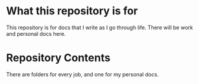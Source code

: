 # What this repository is for
This repository is for docs that I write as I go through life.
There will be work and personal docs here.

# Repository Contents
There are folders for every job, and one for my personal docs.